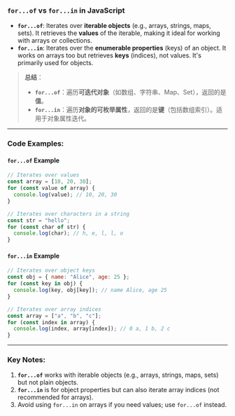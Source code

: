 ### `for...of` vs `for...in` in JavaScript

<audio src="C:\Users\10691\Downloads\- __`for of`___.mp3"></audio>

- **`for...of`**: Iterates over **iterable objects** (e.g., arrays, strings, maps, sets). It retrieves the **values** of the iterable, making it ideal for working with arrays or collections.  
- **`for...in`**: Iterates over the **enumerable properties** (keys) of an object. It works on arrays too but retrieves **keys** (indices), not values. It's primarily used for objects.

> **总结**：
>
> <audio src="C:\Users\10691\Downloads\for...of：用于遍历可迭.mp3"></audio>
>
> - **`for...of`**：遍历**可迭代对象**（如数组、字符串、Map、Set），返回的是**值**。
> - **`for...in`**：遍历**对象的可枚举属性**，返回的是**键**（包括数组索引）。适用于对象属性迭代。

---

### Code Examples:

<audio src="C:\Users\10691\Downloads\这段代码展示了 JavaScr (2).mp3"></audio>

#### **`for...of` Example**
```javascript
// Iterates over values
const array = [10, 20, 30];
for (const value of array) {
  console.log(value); // 10, 20, 30
}

// Iterates over characters in a string
const str = "hello";
for (const char of str) {
  console.log(char); // h, e, l, l, o
}
```

#### **`for...in` Example**
```javascript
// Iterates over object keys
const obj = { name: "Alice", age: 25 };
for (const key in obj) {
  console.log(key, obj[key]); // name Alice, age 25
}

// Iterates over array indices
const array = ["a", "b", "c"];
for (const index in array) {
  console.log(index, array[index]); // 0 a, 1 b, 2 c
}
```

---

### Key Notes:
1. **`for...of`** works with iterable objects (e.g., arrays, strings, maps, sets) but not plain objects.
2. **`for...in`** is for object properties but can also iterate array indices (not recommended for arrays).
3. Avoid using `for...in` on arrays if you need values; use `for...of` instead.